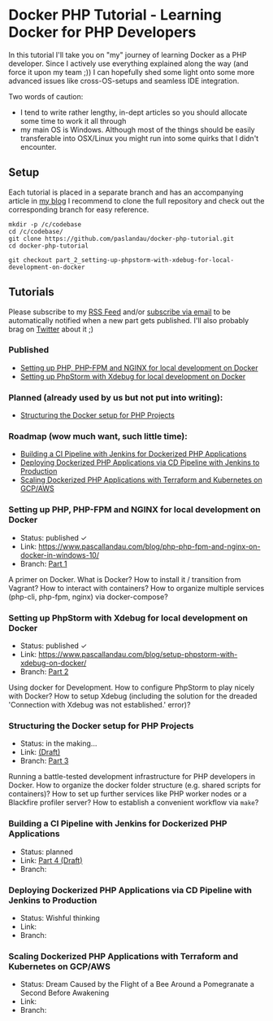 # Docker PHP Tutorial - Learning Docker for PHP Developers
In this tutorial I'll take you on "my" journey of learning Docker as a PHP developer. 
Since I actively use everything explained along the way (and force it upon my team ;)) I can hopefully
shed some light onto some more advanced issues like cross-OS-setups and seamless IDE integration.

Two words of caution:
- I tend to write rather lengthy, in-dept articles so you should allocate some time to work it all
through
- my main OS is Windows. Although most of the things should be easily transferable into OSX/Linux you might run into
  some quirks that I didn't encounter.

## Setup
Each tutorial is placed in a separate branch and has an accompanying article in [my blog](https://www.pascallandau.com/blog/)
I recommend to clone the full repository and check out the corresponding branch for easy reference. 

````
mkdir -p /c/codebase
cd /c/codebase/
git clone https://github.com/paslandau/docker-php-tutorial.git
cd docker-php-tutorial

git checkout part_2_setting-up-phpstorm-with-xdebug-for-local-development-on-docker
````

## Tutorials
Please subscribe to my [RSS Feed](https://www.pascallandau.com/feed.xml) and/or 
[subscribe via email](https://www.pascallandau.com/blog/#newsletter) 
to be automatically notified when a new part gets published. I'll also probably brag on
[Twitter](https://twitter.com/PascalLandau) about it ;)

### Published
- [Setting up PHP, PHP-FPM and NGINX for local development on Docker](#setting-up-php-php-fpm-and-nginx-for-local-development-on-docker)
- [Setting up PhpStorm with Xdebug for local development on Docker](#setting-up-phpstorm-with-xdebug-for-local-development-on-docker)

### Planned (already used by us but not put into writing):
- [Structuring the Docker setup for PHP Projects](#structuring-the-docker-setup-for-php-projects)

### Roadmap (wow much want, such little time):
- [Building a CI Pipeline with Jenkins for Dockerized PHP Applications](#building-a-ci-pipeline-with-jenkins-for-dockerized-php-applications)
- [Deploying Dockerized PHP Applications via CD Pipeline with Jenkins to Production](#deploying-dockerized-php-applications-via-cd-pipeline-with-jenkins-to-production)
- [Scaling Dockerized PHP Applications with Terraform and Kubernetes on GCP/AWS](#scaling-dockerized-php-applications-with-terraform-and-kubernetes-on-gcpaws)

### Setting up PHP, PHP-FPM and NGINX for local development on Docker
- Status: published ✓
- Link: https://www.pascallandau.com/blog/php-php-fpm-and-nginx-on-docker-in-windows-10/
- Branch: [Part 1](https://github.com/paslandau/docker-php-tutorial/tree/part_1_setting-up-php-php-fpm-and-nginx-for-local-development-on-docker)

A primer on Docker. What is Docker? How to install it / transition from Vagrant?
How to interact with containers? How to organize multiple services (php-cli, php-fpm, nginx) via docker-compose? 

### Setting up PhpStorm with Xdebug for local development on Docker
- Status: published ✓
- Link: https://www.pascallandau.com/blog/setup-phpstorm-with-xdebug-on-docker/
- Branch: [Part 2](https://github.com/paslandau/docker-php-tutorial/tree/part_2_setting-up-phpstorm-with-xdebug-for-local-development-on-docker)

Using docker for Development. How to configure PhpStorm to play nicely with Docker? 
How to setup Xdebug (including the solution for the dreaded 'Connection with Xdebug was not established.' error)?

### Structuring the Docker setup for PHP Projects
- Status: in the making...
- Link: [(Draft)](https://github.com/paslandau/paslandau.github.io/blob/develop/source/_drafts/running-complete-php-development-environment-on-docker.md)
- Branch: [Part 3](https://github.com/paslandau/docker-php-tutorial/tree/part_3_structuring-the-docker-setup-for-php-projects)

Running a battle-tested development infrastructure for PHP developers in Docker.
How to organize the docker folder structure (e.g. shared scripts for containers)? 
How to set up further services like PHP worker nodes or a Blackfire profiler server? 
How to establish a convenient workflow via `make`?

### Building a CI Pipeline with Jenkins for Dockerized PHP Applications
- Status: planned
- Link: [Part 4 (Draft)](https://github.com/paslandau/paslandau.github.io/blob/develop/source/_drafts/jenkins-ci-pipeline-for-dockerized-php-applications.md)
- Branch: 

### Deploying Dockerized PHP Applications via CD Pipeline with Jenkins to Production
- Status: Wishful thinking
- Link: 
- Branch: 

### Scaling Dockerized PHP Applications with Terraform and Kubernetes on GCP/AWS
- Status: Dream Caused by the Flight of a Bee Around a Pomegranate a Second Before Awakening
- Link: 
- Branch: 